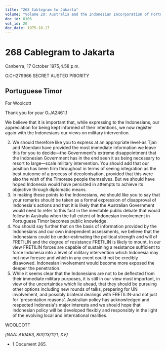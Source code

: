 ```yaml
---
title: "268 Cablegram to Jakarta"
volume: "Volume 20: Australia and the Indonesian Incorporation of Portuguese Timor, 1974-1976"
doc_id: 8106
vol_id: 20
doc_date: 1975-10-17
---
```


# 268 Cablegram to Jakarta

Canberra, 17 October 1975,4.58 p.m.

O.CH279966 SECRET AUSTEO PRIORITY

## Portuguese Timor

For Woolcott

Thank you for your O.JA2461.1

We believe that it is important that, while expressing to the Indonesians, our appreciation for being kept informed of their intentions, we now register again with the Indonesians our views on military intervention.

  2. We should therefore like you to express at an appropriate level-as Tjan and Moerdani have provided the most immediate information we leave this for you to decide—the Government's extreme disappointment that the Indonesian Government has in the end seen it as being necessary to resort to large—scale military intervention. You should add that our position has been firm throughout in terms of seeing integration as the best outcome of a process of decolonisation, provided that this were also the wish of the Timorese people themselves. But we should have hoped Indonesia would have persisted in attempts to achieve its objective through diplomatic means.
  3. In making these points to the Indonesians, we should like you to say that your remarks should be taken as a formal expression of disapproval of Indonesia's actions and that it is likely that the Australian Government would need to refer to this fact in the inevitable public debate that would follow in Australia when the full extent of Indonesian involvement in Portuguese Timor becomes public knowledge.
  4. You should say further that on the basis of information provided by the Indonesians and our own independent assessments, we believe that the Indonesians could be under-estimating the political strength and will of FRETILIN and the degree of resistance FRETILIN is likely to mount. In our view FRETILIN forces are capable of sustaining a resistance sufficient to force Indonesia into a level of military intervention which Indonesia may not now foresee and which in any event could not be credibly disavowed. Indonesian involvement would become more exposed the deeper the penetration.
  5. While it seems clear that the Indonesians are not to be deflected from their immediate military purposes, it is still in our view most important, in view of the uncertainties which lie ahead, that they should be pursuing other options including new rounds of talks, preparing for UN involvement, and possibly bilateral dealings with FRETILIN-and not just for 'presentation reasons'. Australian policy has acknowledged and respected Indonesia's major interests and we should hope that Indonesian policy will be developed flexibly and responsibly in the light of the evolving local and international realities.



WOOLCOTT

_[NAA: A10463, 801/13/11/1, XV]_

  * 1 Document 265.


